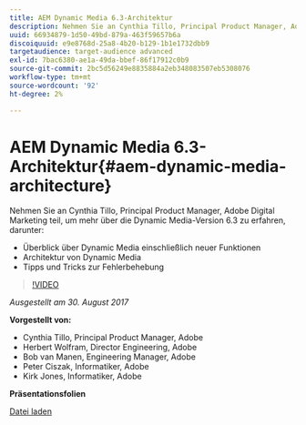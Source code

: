 ```yaml
---
title: AEM Dynamic Media 6.3-Architektur
description: Nehmen Sie an Cynthia Tillo, Principal Product Manager, Adobe Digital Marketing teil, um mehr über die Dynamic Media-Version 6.3 zu erfahren.
uuid: 66934879-1d50-49bd-879a-463f59657b6a
discoiquuid: e9e8768d-25a8-4b20-b129-1b1e1732dbb9
targetaudience: target-audience advanced
exl-id: 7bac6380-ae1a-49da-bbef-86f17912c0b9
source-git-commit: 2bc5d56249e8835884a2eb348083507eb5308076
workflow-type: tm+mt
source-wordcount: '92'
ht-degree: 2%

---
```


# AEM Dynamic Media 6.3-Architektur{#aem-dynamic-media-architecture}

Nehmen Sie an Cynthia Tillo, Principal Product Manager, Adobe Digital Marketing teil, um mehr über die Dynamic Media-Version 6.3 zu erfahren, darunter:

* Überblick über Dynamic Media einschließlich neuer Funktionen
* Architektur von Dynamic Media
* Tipps und Tricks zur Fehlerbehebung

>[!VIDEO](https://video.tv.adobe.com/v/19570/?quality=9)

*Ausgestellt am 30. August 2017*

**Vorgestellt von:**

* Cynthia Tillo, Principal Product Manager, Adobe
* Herbert Wolfram, Director Engineering, Adobe
* Bob van Manen, Engineering Manager, Adobe
* Peter Ciszak, Informatiker, Adobe
* Kirk Jones, Informatiker, Adobe

**Präsentationsfolien**

[Datei laden](assets/dynamicmedia83017.pdf)
<!--
[Get back to the Overview](https://helpx.adobe.com/experience-manager/kt/eseminars/gems/aem-index.html)
-->
